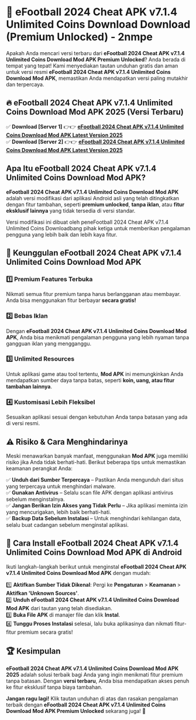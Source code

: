 # 🎯 eFootball 2024 Cheat APK v7.1.4 Unlimited Coins Download  Download (Premium Unlocked) -  2nmpe

Apakah Anda mencari versi terbaru dari **eFootball 2024 Cheat APK v7.1.4 Unlimited Coins Download Mod APK Premium Unlocked**? Anda berada di tempat yang tepat! Kami menyediakan tautan unduhan gratis dan aman untuk versi resmi **eFootball 2024 Cheat APK v7.1.4 Unlimited Coins Download Mod APK**, memastikan Anda mendapatkan versi paling mutakhir dan terpercaya.

## 🔥 eFootball 2024 Cheat APK v7.1.4 Unlimited Coins Download Mod APK 2025 (Versi Terbaru)

✅ **Download [Server 1]** 👉👉 [**eFootball 2024 Cheat APK v7.1.4 Unlimited Coins Download Mod APK Latest Version 2025**](https://momento.my/?title=eFootball_2024_Cheat_APK_v7.1.4_Unlimited_Coins_Download)  
✅ **Download [Server 2]** 👉👉 [**eFootball 2024 Cheat APK v7.1.4 Unlimited Coins Download Mod APK Latest Version 2025**](https://momento.my/?title=eFootball_2024_Cheat_APK_v7.1.4_Unlimited_Coins_Download)  

## Apa Itu eFootball 2024 Cheat APK v7.1.4 Unlimited Coins Download Mod APK?

**eFootball 2024 Cheat APK v7.1.4 Unlimited Coins Download Mod APK** adalah versi modifikasi dari aplikasi Android asli yang telah ditingkatkan dengan fitur tambahan, seperti **premium unlocked**, **tanpa iklan**, atau **fitur eksklusif lainnya** yang tidak tersedia di versi standar.

Versi modifikasi ini dibuat oleh peneFootball 2024 Cheat APK v7.1.4 Unlimited Coins Downloadbang pihak ketiga untuk memberikan pengalaman pengguna yang lebih baik dan lebih kaya fitur.

## 🎯 Keunggulan eFootball 2024 Cheat APK v7.1.4 Unlimited Coins Download Mod APK

### 1️⃣ Premium Features Terbuka
Nikmati semua fitur premium tanpa harus berlangganan atau membayar. Anda bisa menggunakan fitur berbayar **secara gratis!**

### 2️⃣ Bebas Iklan
Dengan **eFootball 2024 Cheat APK v7.1.4 Unlimited Coins Download Mod APK**, Anda bisa menikmati pengalaman pengguna yang lebih nyaman tanpa gangguan iklan yang mengganggu.

### 3️⃣ Unlimited Resources
Untuk aplikasi game atau tool tertentu, **Mod APK** ini memungkinkan Anda mendapatkan sumber daya tanpa batas, seperti **koin, uang, atau fitur tambahan lainnya**.

### 4️⃣ Kustomisasi Lebih Fleksibel
Sesuaikan aplikasi sesuai dengan kebutuhan Anda tanpa batasan yang ada di versi resmi.

## ⚠️ Risiko & Cara Menghindarinya

Meski menawarkan banyak manfaat, menggunakan **Mod APK** juga memiliki risiko jika Anda tidak berhati-hati. Berikut beberapa tips untuk memastikan keamanan perangkat Anda:

✅ **Unduh dari Sumber Terpercaya** – Pastikan Anda mengunduh dari situs yang terpercaya untuk menghindari malware.  
✅ **Gunakan Antivirus** – Selalu scan file APK dengan aplikasi antivirus sebelum menginstalnya.  
✅ **Jangan Berikan Izin Akses yang Tidak Perlu** – Jika aplikasi meminta izin yang mencurigakan, lebih baik berhati-hati.  
✅ **Backup Data Sebelum Instalasi** – Untuk menghindari kehilangan data, selalu buat cadangan sebelum menginstal aplikasi.

## 📌 Cara Install eFootball 2024 Cheat APK v7.1.4 Unlimited Coins Download Mod APK di Android

Ikuti langkah-langkah berikut untuk menginstal **eFootball 2024 Cheat APK v7.1.4 Unlimited Coins Download Mod APK** dengan mudah:

1️⃣ **Aktifkan Sumber Tidak Dikenal**: Pergi ke **Pengaturan** > **Keamanan** > **Aktifkan 'Unknown Sources'**.  
2️⃣ **Unduh eFootball 2024 Cheat APK v7.1.4 Unlimited Coins Download Mod APK** dari tautan yang telah disediakan.  
3️⃣ **Buka File APK** di manajer file dan klik **Instal**.  
4️⃣ **Tunggu Proses Instalasi** selesai, lalu buka aplikasinya dan nikmati fitur-fitur premium secara gratis!

## 🏆 Kesimpulan

**eFootball 2024 Cheat APK v7.1.4 Unlimited Coins Download Mod APK 2025** adalah solusi terbaik bagi Anda yang ingin menikmati fitur premium tanpa batasan. Dengan **versi terbaru**, Anda bisa mendapatkan akses penuh ke fitur eksklusif tanpa biaya tambahan.

**Jangan ragu lagi!** Klik tautan unduhan di atas dan rasakan pengalaman terbaik dengan **eFootball 2024 Cheat APK v7.1.4 Unlimited Coins Download Mod APK Premium Unlocked** sekarang juga! 🚀
